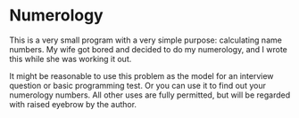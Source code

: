 # Numerology #

This is a very small program with a very simple purpose: calculating name numbers.  My wife got bored and decided to do my numerology, and I wrote this while she was working it out.

It might be reasonable to use this problem as the model for an interview question or basic programming test.  Or you can use it to find out your numerology numbers.  All other uses are fully permitted, but will be regarded with raised eyebrow by the author.